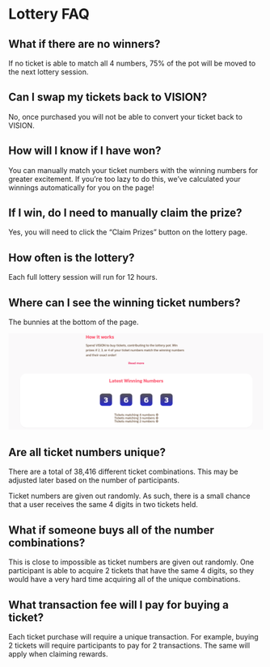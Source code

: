 # Lottery FAQ

## What if there are no winners?

If no ticket is able to match all 4 numbers, 75% of the pot will be moved to the next lottery session.

## Can I swap my tickets back to VISION?

No, once purchased you will not be able to convert your ticket back to VISION.

## How will I know if I have won?

You can manually match your ticket numbers with the winning numbers for greater excitement. If you’re too lazy to do this, we’ve calculated your winnings automatically for you on the page!

## If I win, do I need to manually claim the prize?

Yes, you will need to click the “Claim Prizes” button on the lottery page.

## How often is the lottery?

Each full lottery session will run for 12 hours.

## Where can I see the winning ticket numbers?

The bunnies at the bottom of the page.

![](../../.gitbook/assets/lotto.png)

## Are all ticket numbers unique?

There are a total of 38,416 different ticket combinations. This may be adjusted later based on the number of participants.

Ticket numbers are given out randomly. As such, there is a small chance that a user receives the same 4 digits in two tickets held.

## What if someone buys all of the number combinations?

This is close to impossible as ticket numbers are given out randomly. One participant is able to acquire 2 tickets that have the same 4 digits, so they would have a very hard time acquiring all of the unique combinations.

## What transaction fee will I pay for buying a ticket?

Each ticket purchase will require a unique transaction. For example, buying 2 tickets will require participants to pay for 2 transactions. The same will apply when claiming rewards.


